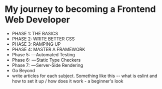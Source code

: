 # My journey to becoming a Frontend Web Developer

-   PHASE 1: THE BASICS
-   PHASE 2: WRITE BETTER CSS
-   PHASE 3: RAMPING UP
-   PHASE 4: MASTER A FRAMEWORK
-   Phase 5: — Automated Testing
-   Phase 6:  — Static Type Checkers
-   Phase 7:  — Server-Side Rendering
-   Go Beyond
-   write articles for each subject. Something like this -- what is eslint and how to set it up / how does it work - a beginner's look

<!--stackedit_data:
eyJoaXN0b3J5IjpbMTYxNTU2OTY1MCwtMjA4ODc0NjYxMl19
-->
